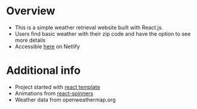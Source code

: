 # Overview

* This is a simple weather retrieval website built with React.js.
* Users find basic weather with their zip code and have the option to see more details
* Accessible [here](https://friendly-williams-2b16f6.netlify.com) on Netlify

# Additional info 
* Project started with [react template](https://github.com/nozzle/react-static/tree/master/examples/netlifycms)
* Animations from [react-spinners](https://github.com/davidhu2000/react-spinners)
* Weather data from openweathermap.org
